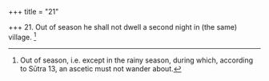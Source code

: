 +++
title = "21"

+++
21. Out of season he shall not dwell a second night in (the same) village. [^13] 


[^13]:  Out of season, i.e. except in the rainy season, during which, according to Sūtra 13, an ascetic must not wander about.

